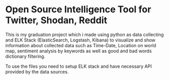 # Open Source Intelligence Tool for Twitter, Shodan, Reddit
This is my graduation project which i made using python as data collecting and ELK Stack (ElasticSearch, Logstash, Kibana) to visualize and show information about collected data such as Time-Date, Location on world map, sentiment analysis by keywords as well as  good and bad words dictionary filtering. 

To use the files you need to setup ELK stack and have necessary API provided by the data sources.

